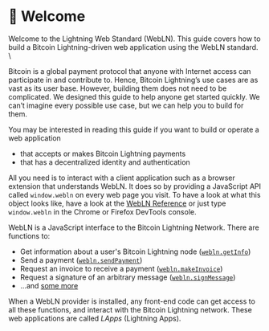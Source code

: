 # 👋 Welcome

Welcome to the Lightning Web Standard (WebLN). This guide covers how to build a Bitcoin Lightning-driven web application using the WebLN standard. \


Bitcoin is a global payment protocol that anyone with Internet access can participate in and contribute to. Hence, Bitcoin Lightning’s use cases are as vast as its user base. However, building them does not need to be complicated. We designed this guide to help anyone get started quickly. We can’t imagine every possible use case, but we can help you to build for them.

You may be interested in reading this guide if you want to build or operate a web application

* that accepts or makes Bitcoin Lightning payments
* that has a decentralized identity and authentication&#x20;

All you need is to interact with a client application such as a browser extension that understands WebLN. It does so by providing a JavaScript API called `window.webln` on every web page you visit. To have a look at what this object looks like, have a look at the [WebLN Reference](building-lightning-apps/webln-reference/) or just type `window.webln` in the Chrome or Firefox DevTools console.

WebLN is a JavaScript interface to the Bitcoin Lightning Network. There are functions to:&#x20;

* Get information about a user's Bitcoin Lightning node ([`webln.getInfo`](building-lightning-apps/webln-reference/))&#x20;
* Send a payment ([`webln.sendPayment`](building-lightning-apps/webln-reference/))&#x20;
* Request an invoice to receive a payment ([`webln.makeInvoice`](building-lightning-apps/webln-reference/))&#x20;
* Request a signature of an arbitrary message ([`webln.signMessage`](building-lightning-apps/webln-reference/))&#x20;
* …and [some more](building-lightning-apps/webln-reference/)&#x20;

When a WebLN provider is installed, any front-end code can get access to all these functions, and interact with the Bitcoin Lightning network. These web applications are called _LApps_ (Lightning Apps).
